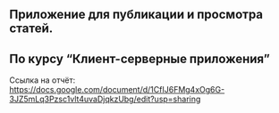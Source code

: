 ## Приложение для публикации и просмотра статей.  
## По курсу “Клиент-серверные приложения”  


Ссылка на отчёт:  
https://docs.google.com/document/d/1CfIJ6FMg4xOg6G-3JZ5mLq3Pzsc1vlt4uvaDjqkzUbg/edit?usp=sharing